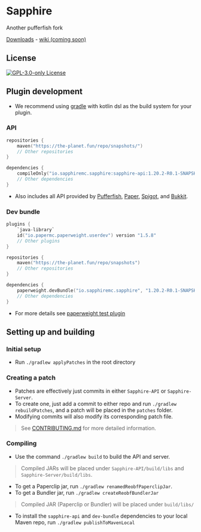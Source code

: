 [downloads]: https://github.com/SapphireMC/Sapphire/releases/
[wiki]: https://github.com/SapphireMC/Sapphire/wiki/

# Sapphire

Another pufferfish fork

[Downloads][downloads] - [wiki (coming soon)][wiki]

## License
[![GPL-3.0-only License](https://img.shields.io/github/license/SapphireMC/Sapphire?&logo=github)](LICENSE)

## Plugin development

- We recommend using [gradle](https://gradle.org) with kotlin dsl as the build system for your plugin.

### API

```kotlin
repositories {
    maven("https://the-planet.fun/repo/snapshots/")
    // Other repositories
}
```
```kotlin
dependencies {
    compileOnly("io.sapphiremc.sapphire:sapphire-api:1.20.2-R0.1-SNAPSHOT")
    // Other dependencies
}
```

- Also includes all API provided by
  [Pufferfish](https://github.com/pufferfish-gg/Pufferfish),
  [Paper](https://github.com/PaperMC/Paper),
  [Spigot](https://hub.spigotmc.org/stash/projects/SPIGOT/repos/spigot), and
  [Bukkit](https://hub.spigotmc.org/stash/projects/SPIGOT/repos/bukkit).

### Dev bundle

```kotlin
plugins {
    `java-library`
    id("io.papermc.paperweight.userdev") version "1.5.8"
    // Other plugins
}
```
```kotlin
repositories {
    maven("https://the-planet.fun/repo/snapshots")
    // Other repositories
}
```
```kotlin
dependencies {
    paperweight.devBundle("io.sapphiremc.sapphire", "1.20.2-R0.1-SNAPSHOT")
    // Other dependencies
}
```

- For more details see [paperweight test plugin](https://github.com/PaperMC/paperweight-test-plugin)

## Setting up and building

### Initial setup
- Run `./gradlew applyPatches` in the root directory

### Creating a patch
- Patches are effectively just commits in either `Sapphire-API` or `Sapphire-Server`.
- To create one, just add a commit to either repo and run `./gradlew rebuildPatches`, and a patch will be placed in the `patches` folder.
- Modifying commits will also modify its corresponding patch file.

> See [CONTRIBUTING.md](CONTRIBUTING.md) for more detailed information.

### Compiling
- Use the command `./gradlew build` to build the API and server.
> Compiled JARs will be placed under `Sapphire-API/build/libs` and `Sapphire-Server/build/libs`.

- To get a Paperclip jar, run `./gradlew renamedReobfPaperclipJar`.
- To get a Bundler jar, run `./gradlew createReobfBundlerJar`
>Compiled JAR (Paperclip or Bundler) will be placed under `build/libs/`

- To install the `sapphire-api` and `dev-bundle` dependencies to your local Maven repo, run `./gradlew publishToMavenLocal`
